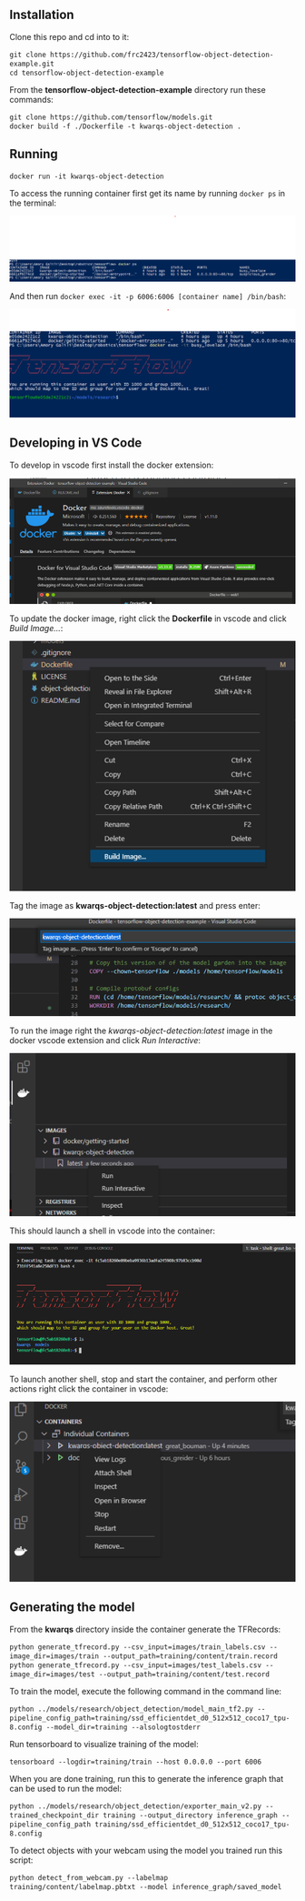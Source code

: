 ## Installation

Clone this repo and cd into to it:

```
git clone https://github.com/frc2423/tensorflow-object-detection-example.git
cd tensorflow-object-detection-example
```

From the **tensorflow-object-detection-example** directory run these commands:

```
git clone https://github.com/tensorflow/models.git
docker build -f ./Dockerfile -t kwarqs-object-detection .
```

## Running

```
docker run -it kwarqs-object-detection
```

To access the running container first get its name by running ```docker ps``` in the terminal:

![image info](./doc/kwarqs/docker_ps.png)

And then run ```docker exec -it -p 6006:6006 [container name] /bin/bash```:

![image info](./doc/kwarqs/docker_exec.png)

## Developing in VS Code

To develop in vscode first install the docker extension:

![image info](./doc/kwarqs/docker_vscode_extension.png)

To update the docker image, right click the **Dockerfile** in vscode and click *Build Image...*:

![image info](./doc/kwarqs/vs_code_build_image.png)


Tag the image as **kwarqs-object-detection:latest** and press enter:

![image info](./doc/kwarqs/vs_code_build_image2.png)

To run the image right the *kwarqs-object-detection:latest* image in the docker vscode extension and click *Run Interactive*:

![image info](./doc/kwarqs/vs_code_docker_run_interactive.png)

This should launch a shell in vscode into the container:

![image info](./doc/kwarqs/vs_code_docker_shell.png)

To launch another shell, stop and start the container, and perform other actions right click the container in vscode:

![image info](./doc/kwarqs/vs_code_container.png)

## Generating the model

From the **kwarqs** directory inside the container generate the TFRecords:

```
python generate_tfrecord.py --csv_input=images/train_labels.csv --image_dir=images/train --output_path=training/content/train.record
python generate_tfrecord.py --csv_input=images/test_labels.csv --image_dir=images/test --output_path=training/content/test.record
```

To train the model, execute the following command in the command line:

```
python ../models/research/object_detection/model_main_tf2.py --pipeline_config_path=training/ssd_efficientdet_d0_512x512_coco17_tpu-8.config --model_dir=training --alsologtostderr
```

Run tensorboard to visualize training of the model:

```
tensorboard --logdir=training/train --host 0.0.0.0 --port 6006
```

When you are done training, run this to generate the inference graph that can be used to run the model:

```
python ../models/research/object_detection/exporter_main_v2.py --trained_checkpoint_dir training --output_directory inference_graph --pipeline_config_path training/ssd_efficientdet_d0_512x512_coco17_tpu-8.config
```

To detect objects with your webcam using the model you trained run this script:

```
python detect_from_webcam.py --labelmap training/content/labelmap.pbtxt --model inference_graph/saved_model
```

